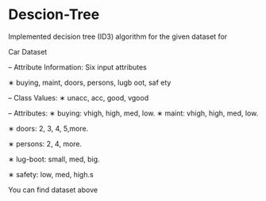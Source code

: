 # Descion-Tree

Implemented decision tree (ID3) algorithm for the given dataset for

Car Dataset

– Attribute Information: Six input attributes

∗ buying, maint, doors, persons, lugb oot, saf ety

– Class Values:
∗ unacc, acc, good, vgood

– Attributes:
∗ buying: vhigh, high, med, low.
∗ maint: vhigh, high, med, low.

∗ doors: 2, 3, 4, 5,more.

∗ persons: 2, 4, more.

∗ lug-boot: small, med, big.

∗ safety: low, med, high.s 

You can find dataset above
